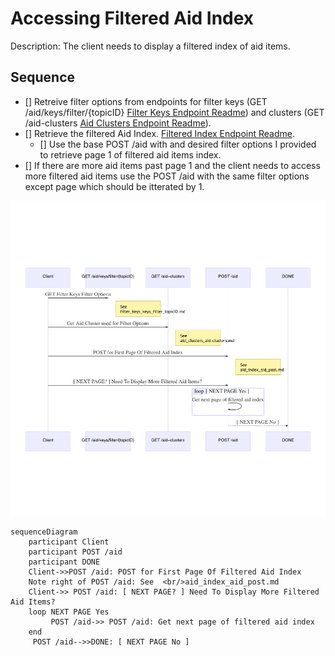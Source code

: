 # Accessing Filtered Aid Index

Description: The client needs to display a filtered index of aid items.

## Sequence

- [] Retreive filter options from endpoints for filter keys (GET /aid/keys/filter/{topicID} [Filter Keys Endpoint Readme](/aid_api/endpoints/filter_keys_keys_filter_topicID.md)) and clusters (GET /aid-clusters [Aid Clusters Endpoint Readme](/aid_api/endpoints/aid_clusters_aid-clusters.md)).
- [] Retrieve the filtered Aid Index. [Filtered Index Endpoint Readme](/aid_api/endpoints/aid_index_aid_get.md).
    - [] Use the base POST /aid with and desired filter options I provided to retrieve page 1 of filtered aid items index.
- [] If there are more aid items past page 1 and the client needs to access more filtered aid items use the POST /aid with the same filter options except page which should be itterated by 1.

![Alt text](/aid-api/assets/user-story-index-2.png?raw=true)

````
sequenceDiagram
    participant Client
    participant POST /aid
    participant DONE
    Client->>POST /aid: POST for First Page Of Filtered Aid Index
    Note right of POST /aid: See  <br/>aid_index_aid_post.md
    Client->> POST /aid: [ NEXT PAGE? ] Need To Display More Filtered Aid Items?
    loop NEXT PAGE Yes
         POST /aid->> POST /aid: Get next page of filtered aid index
    end
     POST /aid-->>DONE: [ NEXT PAGE No ]
````
